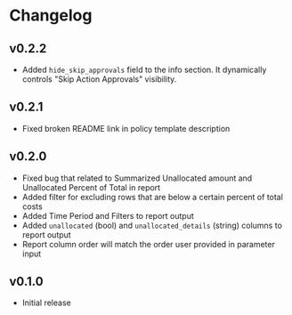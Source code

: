 # Changelog

## v0.2.2

- Added `hide_skip_approvals` field to the info section. It dynamically controls "Skip Action Approvals" visibility.

## v0.2.1

- Fixed broken README link in policy template description

## v0.2.0

- Fixed bug that related to Summarized Unallocated amount and Unallocated Percent of Total in report
- Added filter for excluding rows that are below a certain percent of total costs
- Added Time Period and Filters to report output
- Added `unallocated` (bool) and `unallocated_details` (string) columns to report output
- Report column order will match the order user provided in parameter input

## v0.1.0

- Initial release
